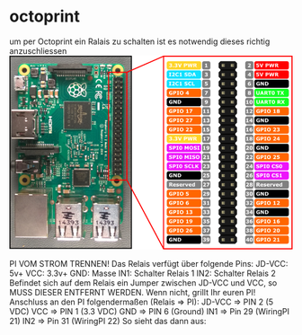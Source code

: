 # octoprint

um per Octoprint ein Ralais zu schalten ist es notwendig dieses richtig anzuschliessen
![Pinout Raspberry Pi3](https://github.com/ossilampe/octoprint/blob/master/RP2_Pinout.png)  


PI VOM STROM TRENNEN!
Das Relais verfügt über folgende Pins:
JD-VCC: 5v+
VCC: 3.3v+
GND: Masse
IN1: Schalter Relais 1
IN2: Schalter Relais 2 
Befindet sich auf dem Relais ein Jumper zwischen JD-VCC und VCC, so MUSS DIESER ENTFERNT WERDEN. Wenn nicht, grillt Ihr euren PI!
Anschluss an den PI folgendermaßen (Relais => PI):
JD-VCC => PIN 2 (5 VDC)
VCC => PIN 1 (3.3 VDC)
GND => PIN 6 (Ground)
IN1 => Pin 29 (WiringPI 21)
IN2 => Pin 31 (WiringPI 22) 
So sieht das dann aus: 
